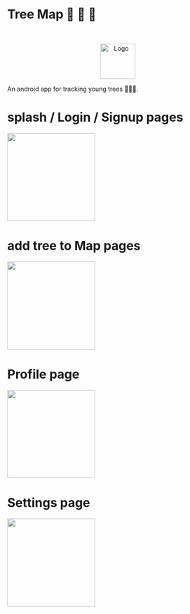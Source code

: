 # Tree Map  :construction: :wrench: :nut_and_bolt:


<br />
<p align="center">
  <a href="https://github.com/othneildrew/Best-README-Template">
    <img src="images/logo.png" alt="Logo" width="80" height="80">
  </a>

An android app for tracking young trees :evergreen_tree::evergreen_tree::evergreen_tree:.

# splash / Login / Signup pages

<image src="screenshots/2.png" width="200">

# add tree to Map pages

<image src="screenshots/3.png" width="200">

# Profile page
<image src="screenshots/4.png" width="200">

# Settings page
<image src="screenshots/5.png" width="200">
